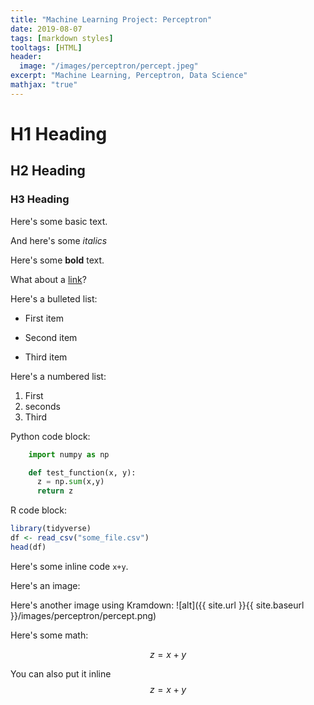 ```yaml
---
title: "Machine Learning Project: Perceptron"
date: 2019-08-07
tags: [markdown styles]
tooltags: [HTML]
header:
  image: "/images/perceptron/percept.jpeg"
excerpt: "Machine Learning, Perceptron, Data Science"
mathjax: "true"
---
```


# H1 Heading

## H2 Heading

### H3 Heading

Here's some basic text.

And here's some *italics*

Here's some **bold** text.

What about a [link](https://www.google.com)?

Here's a bulleted list:
* First item
+ Second item
- Third item

Here's a numbered list:
1. First
2. seconds
3. Third

Python code block:
```python
    import numpy as np

    def test_function(x, y):
      z = np.sum(x,y)
      return z

```

R code block:
```r
library(tidyverse)
df <- read_csv("some_file.csv")
head(df)
```


Here's some inline code `x+y`.

Here's an image:
<img src="{{ site.url }}{{ site.baseurl }}/images/perceptron/percept.jpg" alt="">

Here's another image using Kramdown:
![alt]({{ site.url }}{{ site.baseurl }}/images/perceptron/percept.png)

Here's some math:

$$z=x+y$$

You can also put it inline $$z=x+y$$
